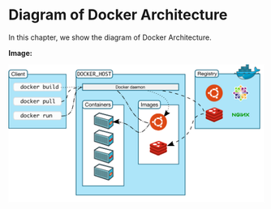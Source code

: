 # Diagram of Docker Architecture

In this chapter, we show the diagram of Docker Architecture.

**Image:**

<img src="img/docker_architecture.png" width="700">
